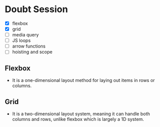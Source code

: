 # Doubt Session

- [x] flexbox
- [x] grid
- [ ] media query
- [ ] JS loops
- [ ] arrow functions
- [ ] hoisting and scope

## Flexbox

- It is a one-dimensional layout method for laying out items in rows or columns.

## Grid

- It is a two-dimensional layout system, meaning it can handle both columns and rows, unlike flexbox which is largely a 1D system.
